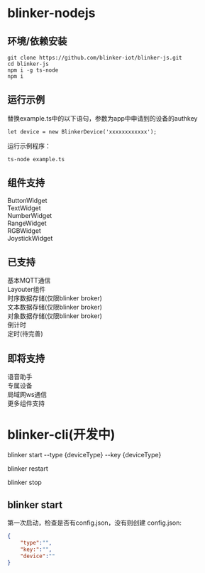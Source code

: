 # blinker-nodejs

## 环境/依赖安装  
```
git clone https://github.com/blinker-iot/blinker-js.git
cd blinker-js
npm i -g ts-node
npm i
```

## 运行示例  

替换example.ts中的以下语句，参数为app中申请到的设备的authkey  
```
let device = new BlinkerDevice('xxxxxxxxxxxx');
```
运行示例程序：  
```
ts-node example.ts
```

## 组件支持  
ButtonWidget  
TextWidget  
NumberWidget  
RangeWidget  
RGBWidget  
JoystickWidget  

## 已支持  
基本MQTT通信  
Layouter组件  
时序数据存储(仅限blinker broker)    
文本数据存储(仅限blinker broker)    
对象数据存储(仅限blinker broker)  
倒计时  
定时(待完善)  

## 即将支持  
语音助手  
专属设备  
局域网ws通信  
更多组件支持  


# blinker-cli(开发中)  

blinker start --type {deviceType} --key {deviceType}  

blinker restart

blinker stop

## blinker start  

第一次启动，检查是否有config.json，没有则创建
config.json:

``` json
{
    "type":"",
    "key:":"",
    "device":""
}
```

